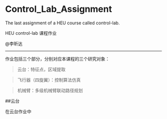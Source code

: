 # Control_Lab_Assignment

The last assignment of a HEU course called control-lab.

HEU control-lab 课程作业

@李昕达

----

作业包括三个部分，分别对应本课程的三个研究对象：

>云台：特征点，区域提取

>飞行器（四旋翼）：控制算法仿真

>机械臂：多级机械臂联动路径规划

##云台

在云台作业中